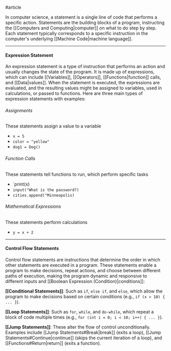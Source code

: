 #article 

In computer science, a statement is a single line of code that performs a specific action. Statements are the building blocks of a program, instructing the [[Computers and Computing|computer]] on what to do step by step. Each statement typically corresponds to a specific instruction in the computer's underlying [[Machine Code|machine language]].

---
#### Expression Statement

An expression statement is a type of instruction that performs an action and usually changes the state of the program. It is made up of expressions, which can include [[Variables]], [[Operators]], [[Functions|function]] calls, and [[Data|values]]. When the statement is executed, the expressions are evaluated, and the resulting values might be assigned to variables, used in calculations, or passed to functions. Here are three main types of expression statements with examples:

###### Assignments
These statements assign a value to a variable
* `x = 5`
* `color = "yellow"`
* `dog1 = Dog()`

###### Function Calls
These statements tell functions to run, which perform specific tasks
* `print(x)
* `input("What is the password?)`
* `cities.append("Minneapolis)`

###### Mathematical Expressions
These statements perform calculations
* `y = x + 2` 

---
#### Control Flow Statements

Control flow statements are instructions that determine the order in which other statements are executed in a program. These statements enable a program to make decisions, repeat actions, and choose between different paths of execution, making the program dynamic and responsive to different inputs and [[Boolean Expression (Condition)|conditions]]:

**[[Conditional Statements]]**: Such as `if`, `else if`, and `else`, which allow the program to make decisions based on certain conditions (e.g., `if (x > 10) { ... }`).

**[[Loop Statements]]**: Such as `for`, `while`, and `do-while`, which repeat a block of code multiple times (e.g., `for (int i = 0; i < 10; i++) { ... }`).

**[[Jump Statements]]**: These alter the flow of control unconditionally. Examples include [[Jump Statements#Break|break]] (exits a loop), [[Jump Statements#Continue|continue]] (skips the current iteration of a loop), and [[Functions#Return|return]] (exits a function).
